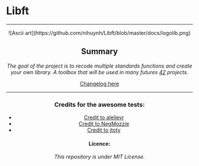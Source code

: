 # Libft

---
<div style="text-align:center" markdown="1">
![Ascii art](https://github.com/nihuynh/Libft/blob/master/docs/logolib.png)

## Summary
_The goal of the project is to recode multiple standards functions and create your own library. A toolbox that will be used in many futures [42](http://42.fr) projects._

[Changelog here](https://github.com/nihuynh/Libft/blob/master/docs/changelog.md)

---

### Credits for the awesome tests: 
* [Credit to alelievr](https://github.com/alelievr/libft-unit-test)
* [Credit to NegMozzie](https://github.com/NegMozzie/libft-test)
* [Credit to jtoty](https://github.com/jtoty/Libftest)

#### Licence:
_This repository is under MIT License._

</div>
